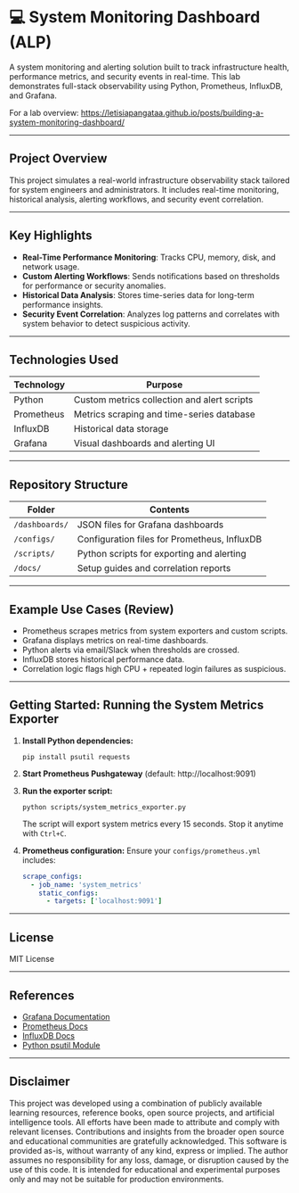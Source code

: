 # 💻 System Monitoring Dashboard (ALP)

A system monitoring and alerting solution built to track infrastructure health, performance metrics, and security events in real-time. This lab demonstrates full-stack observability using Python, Prometheus, InfluxDB, and Grafana.

For a lab overview: https://letisiapangataa.github.io/posts/building-a-system-monitoring-dashboard/

---

## Project Overview

This project simulates a real-world infrastructure observability stack tailored for system engineers and administrators. It includes real-time monitoring, historical analysis, alerting workflows, and security event correlation.

---

## Key Highlights

- **Real-Time Performance Monitoring**: Tracks CPU, memory, disk, and network usage.
- **Custom Alerting Workflows**: Sends notifications based on thresholds for performance or security anomalies.
- **Historical Data Analysis**: Stores time-series data for long-term performance insights.
- **Security Event Correlation**: Analyzes log patterns and correlates with system behavior to detect suspicious activity.

---

## Technologies Used

| Technology     | Purpose                                    |
|----------------|--------------------------------------------|
| Python         | Custom metrics collection and alert scripts|
| Prometheus     | Metrics scraping and time-series database  |
| InfluxDB       | Historical data storage                    |
| Grafana        | Visual dashboards and alerting UI          |

---

## Repository Structure

| Folder        | Contents                                         |
|---------------|--------------------------------------------------|
| `/dashboards/`| JSON files for Grafana dashboards                |
| `/configs/`   | Configuration files for Prometheus, InfluxDB     |
| `/scripts/`   | Python scripts for exporting and alerting        |
| `/docs/`      | Setup guides and correlation reports             |

---

## Example Use Cases (Review)

- Prometheus scrapes metrics from system exporters and custom scripts.
- Grafana displays metrics on real-time dashboards.
- Python alerts via email/Slack when thresholds are crossed.
- InfluxDB stores historical performance data.
- Correlation logic flags high CPU + repeated login failures as suspicious.

---

## Getting Started: Running the System Metrics Exporter

1. **Install Python dependencies:**
   ```
   pip install psutil requests
   ```

2. **Start Prometheus Pushgateway** (default: http://localhost:9091)

3. **Run the exporter script:**
   ```
   python scripts/system_metrics_exporter.py
   ```
   The script will export system metrics every 15 seconds. Stop it anytime with `Ctrl+C`.

4. **Prometheus configuration:**
   Ensure your `configs/prometheus.yml` includes:
   ```yaml
   scrape_configs:
     - job_name: 'system_metrics'
       static_configs:
         - targets: ['localhost:9091']
   ```

---

## License

MIT License

---

## References

- [Grafana Documentation](https://grafana.com/docs/)
- [Prometheus Docs](https://prometheus.io/docs/)
- [InfluxDB Docs](https://docs.influxdata.com/)
- [Python psutil Module](https://pypi.org/project/psutil/)

---

## Disclaimer

This project was developed using a combination of publicly available learning resources, reference books, open source projects, and artificial intelligence tools. All efforts have been made to attribute and comply with relevant licenses. Contributions and insights from the broader open source and educational communities are gratefully acknowledged. This software is provided as-is, without warranty of any kind, express or implied. The author assumes no responsibility for any loss, damage, or disruption caused by the use of this code. It is intended for educational and experimental purposes only and may not be suitable for production environments.

